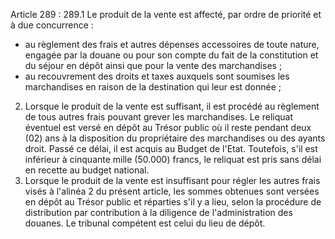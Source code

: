 Article 289 :
289.1 Le produit de la vente est affecté, par ordre de priorité et à
due concurrence :
- au règlement des frais et autres dépenses accessoires de toute nature,
engagée par la douane ou pour son compte du fait de la constitution et
du séjour en dépôt ainsi que pour la vente des marchandises ;
- au recouvrement des droits et taxes auxquels sont soumises les
marchandises en raison de la destination qui leur est donnée ;
2.  Lorsque le produit de la vente est suffisant, il est procédé au
règlement de tous autres frais pouvant grever les marchandises.
Le reliquat éventuel est versé en dépôt au Trésor public où il reste
pendant deux (02) ans à la disposition du propriétaire des marchandises
ou des ayants droit. Passé ce délai, il est acquis au Budget de l'Etat.
Toutefois, s'il est inférieur à cinquante mille (50.000) francs, le
reliquat est pris sans délai en recette au budget national.
3.  Lorsque le produit de la vente est insuffisant pour régler les
autres frais visés à l'alinéa 2 du présent article, les sommes
obtenues sont versées en dépôt au Trésor public et réparties s'il y
a lieu, selon la procédure de distribution par contribution à la
diligence de l'administration des douanes.
Le tribunal compétent est celui du lieu de dépôt.
